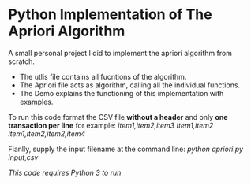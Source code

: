 # Python Implementation of The Apriori Algorithm

A small personal project I did to implement the apriori algorithm from scratch.

- The utlis file contains all fucntions of the algorithm.
- The Apriori file acts as algorithm, calling all the individual functions.
- The Demo explains the functioning of this implementation with examples.

To run this code format the CSV file **without a header** and only **one transaction per line** for example:
_item1,item2,item3_
_Item1,item2_
_item1,item2,item2,item4_

Fianlly, supply the input filename at the command line:
_python apriori.py input,csv_

_This code requires Python 3 to run_
